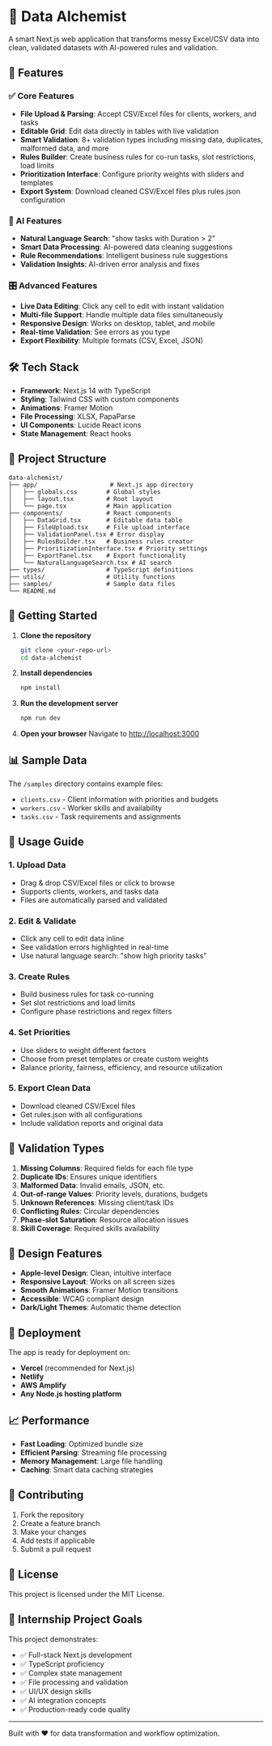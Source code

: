 # 🧪 Data Alchemist

A smart Next.js web application that transforms messy Excel/CSV data into clean, validated datasets with AI-powered rules and validation.

## 🚀 Features

### ✅ Core Features
- **File Upload & Parsing**: Accept CSV/Excel files for clients, workers, and tasks
- **Editable Grid**: Edit data directly in tables with live validation
- **Smart Validation**: 8+ validation types including missing data, duplicates, malformed data, and more
- **Rules Builder**: Create business rules for co-run tasks, slot restrictions, load limits
- **Prioritization Interface**: Configure priority weights with sliders and templates
- **Export System**: Download cleaned CSV/Excel files plus rules.json configuration

### 🧠 AI Features
- **Natural Language Search**: "show tasks with Duration > 2"
- **Smart Data Processing**: AI-powered data cleaning suggestions
- **Rule Recommendations**: Intelligent business rule suggestions
- **Validation Insights**: AI-driven error analysis and fixes

### 🎛️ Advanced Features
- **Live Data Editing**: Click any cell to edit with instant validation
- **Multi-file Support**: Handle multiple data files simultaneously
- **Responsive Design**: Works on desktop, tablet, and mobile
- **Real-time Validation**: See errors as you type
- **Export Flexibility**: Multiple formats (CSV, Excel, JSON)

## 🛠️ Tech Stack

- **Framework**: Next.js 14 with TypeScript
- **Styling**: Tailwind CSS with custom components
- **Animations**: Framer Motion
- **File Processing**: XLSX, PapaParse
- **UI Components**: Lucide React icons
- **State Management**: React hooks

## 📁 Project Structure

```
data-alchemist/
├── app/                    # Next.js app directory
│   ├── globals.css        # Global styles
│   ├── layout.tsx         # Root layout
│   └── page.tsx           # Main application
├── components/            # React components
│   ├── DataGrid.tsx       # Editable data table
│   ├── FileUpload.tsx     # File upload interface
│   ├── ValidationPanel.tsx # Error display
│   ├── RulesBuilder.tsx   # Business rules creator
│   ├── PrioritizationInterface.tsx # Priority settings
│   ├── ExportPanel.tsx    # Export functionality
│   └── NaturalLanguageSearch.tsx # AI search
├── types/                 # TypeScript definitions
├── utils/                 # Utility functions
├── samples/               # Sample data files
└── README.md
```

## 🚀 Getting Started

1. **Clone the repository**
   ```bash
   git clone <your-repo-url>
   cd data-alchemist
   ```

2. **Install dependencies**
   ```bash
   npm install
   ```

3. **Run the development server**
   ```bash
   npm run dev
   ```

4. **Open your browser**
   Navigate to [http://localhost:3000](http://localhost:3000)

## 📊 Sample Data

The `/samples` directory contains example files:
- `clients.csv` - Client information with priorities and budgets
- `workers.csv` - Worker skills and availability
- `tasks.csv` - Task requirements and assignments

## 🎯 Usage Guide

### 1. Upload Data
- Drag & drop CSV/Excel files or click to browse
- Supports clients, workers, and tasks data
- Files are automatically parsed and validated

### 2. Edit & Validate
- Click any cell to edit data inline
- See validation errors highlighted in real-time
- Use natural language search: "show high priority tasks"

### 3. Create Rules
- Build business rules for task co-running
- Set slot restrictions and load limits
- Configure phase restrictions and regex filters

### 4. Set Priorities
- Use sliders to weight different factors
- Choose from preset templates or create custom weights
- Balance priority, fairness, efficiency, and resource utilization

### 5. Export Clean Data
- Download cleaned CSV/Excel files
- Get rules.json with all configurations
- Include validation reports and original data

## 🔧 Validation Types

1. **Missing Columns**: Required fields for each file type
2. **Duplicate IDs**: Ensures unique identifiers
3. **Malformed Data**: Invalid emails, JSON, etc.
4. **Out-of-range Values**: Priority levels, durations, budgets
5. **Unknown References**: Missing client/task IDs
6. **Conflicting Rules**: Circular dependencies
7. **Phase-slot Saturation**: Resource allocation issues
8. **Skill Coverage**: Required skills availability

## 🎨 Design Features

- **Apple-level Design**: Clean, intuitive interface
- **Responsive Layout**: Works on all screen sizes
- **Smooth Animations**: Framer Motion transitions
- **Accessible**: WCAG compliant design
- **Dark/Light Themes**: Automatic theme detection

## 🚀 Deployment

The app is ready for deployment on:
- **Vercel** (recommended for Next.js)
- **Netlify**
- **AWS Amplify**
- **Any Node.js hosting platform**

## 📈 Performance

- **Fast Loading**: Optimized bundle size
- **Efficient Parsing**: Streaming file processing
- **Memory Management**: Large file handling
- **Caching**: Smart data caching strategies

## 🤝 Contributing

1. Fork the repository
2. Create a feature branch
3. Make your changes
4. Add tests if applicable
5. Submit a pull request

## 📄 License

This project is licensed under the MIT License.

## 🎯 Internship Project Goals

This project demonstrates:
- ✅ Full-stack Next.js development
- ✅ TypeScript proficiency
- ✅ Complex state management
- ✅ File processing and validation
- ✅ UI/UX design skills
- ✅ AI integration concepts
- ✅ Production-ready code quality

---

Built with ❤️ for data transformation and workflow optimization.
